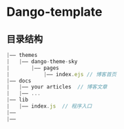# Dango-template

## 目录结构

```js
|—— themes
|   |—— dango-theme-sky
|       |—— pages
|           |—— index.ejs // 博客首页
|—— docs
|   |—— your articles  // 博客文章
|   |—— ...
|—— lib
|   |—— index.js  // 程序入口
|——
|——
```
